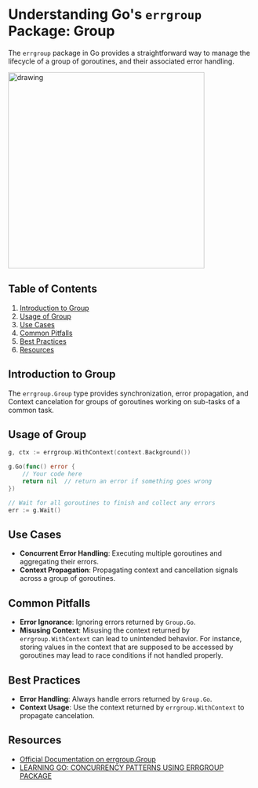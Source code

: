 # Understanding Go's `errgroup` Package: Group

The `errgroup` package in Go provides a straightforward way to manage the lifecycle of a group of goroutines, and their
associated error handling.

<img src="https://cdn.dribbble.com/users/1778913/screenshots/6562748/dribbble-machucado1.jpg?resize=400x300&vertical=center" alt="drawing" height="400"/>

## Table of Contents

1. [Introduction to Group](#introduction)
2. [Usage of Group](#usage)
3. [Use Cases](#use-cases)
4. [Common Pitfalls](#common-pitfalls)
5. [Best Practices](#best-practices)
6. [Resources](#resources)

## Introduction to Group

The `errgroup.Group` type provides synchronization, error propagation, and Context cancelation for groups of goroutines
working on sub-tasks of a common task.

## Usage of Group

```go
g, ctx := errgroup.WithContext(context.Background())

g.Go(func() error {
    // Your code here
    return nil  // return an error if something goes wrong
})

// Wait for all goroutines to finish and collect any errors
err := g.Wait()
```

## Use Cases

- **Concurrent Error Handling**: Executing multiple goroutines and aggregating their errors.
- **Context Propagation**: Propagating context and cancellation signals across a group of goroutines.

## Common Pitfalls

- **Error Ignorance**: Ignoring errors returned by `Group.Go`.
- **Misusing Context**: Misusing the context returned by `errgroup.WithContext` can lead to unintended behavior. For
  instance, storing values in the context that are supposed to be accessed by goroutines may lead to race conditions if
  not handled properly.

## Best Practices

- **Error Handling**: Always handle errors returned by `Group.Go`.
- **Context Usage**: Use the context returned by `errgroup.WithContext` to propagate cancelation.

## Resources

- [Official Documentation on errgroup.Group](https://pkg.go.dev/golang.org/x/sync/errgroup)
- [LEARNING GO: CONCURRENCY PATTERNS USING ERRGROUP PACKAGE](https://mariocarrion.com/2021/09/03/learning-golang-concurrency-patterns-errgroup-package.html)
